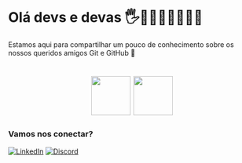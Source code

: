 # Olá devs e devas 🖐👩🏽‍💻👨🏽‍💻✨

Estamos aqui para compartilhar um pouco de conhecimento sobre os nossos queridos amigos Git e GitHub 🤩

</div align="middle">
<h1 align="center">

<img align="middle" src="https://cdn.jsdelivr.net/gh/devicons/devicon/icons/git/git-original.svg" width="80" height="80"/> <img align="middle" src="https://cdn.jsdelivr.net/gh/devicons/devicon/icons/github/github-original.svg" width="80" height="80"/> 

</h1>
</div>

### Vamos nos conectar?
[![LinkedIn](https://img.shields.io/badge/LinkedIn-000?style=for-the-badge&logo=linkedin&logoColor=0E76A8)](https://www.linkedin.com/in/dani-xavier/)
[![Discord](https://img.shields.io/badge/Discord-000?style=for-the-badge&logo=discord)](https://www.discord.com/in/DanielaXavier#0328/)
   



